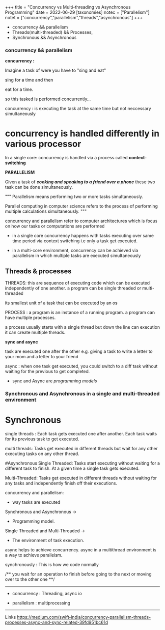 +++
title = "Concurrency vs Multi-threading vs Asynchronous Programming"
date = 2022-06-29
[taxonomies]
notec = ["Parallelism"]
notet = ["concurrency","parallelism","threads","asynchronous"]
+++

* concurrency && parallelism
* Threads(multi-threaded) && Processes, 
* Synchronous && Asynchronous


### concurrency && parallelism
**concurrency :**  

Imagine a task of were you have to "sing and eat"

sing for a time  and then

eat for a time.


so this tasked is performed concurrently...

concurrency : is executing the task at the same time but not neccessary simultaneously


# concurrency is handled differently in various processor

In a single core: concurrency is handled via a process called **context-switching**


**PARALLELISM**

Given a task of ***cooking and speaking to a friend over a phone*** these two task can be done simultaneously.


"""
Parallelism means performing two or more tasks simultaneously.

Parallel computing in computer science refers to the process of performing multiple calculations simultaneously.
"""

concurrency and parallelism refer to computer architectures which is focus on how our tasks or computations are performed

* in a single core concurrency happens with tasks executing over same time period via context switching i.e only a task get executed.


* in a multi-core environment, concurrency can be achieved via parallelism in which multiple tasks are executed simultaneously


## Threads & processes

THREADS: this are sequence of executing code which can be executed independently of one another. a program can be single threaded or multi-threaded

its smallest unit of a task that can be executed by an os


PROCESS : a program is an instance of a running program. a program can have multiple processes. 

a process usually starts with a single thread but down the line can execution it can create multiple threads.



**sync and async**

task are executed one after the other e.g. giving a task to write a letter to your mom and a letter to your friend


async : when one task get executed, you could switch to a diff task without waiting for the previous to get completed.


* sync and Async are *programming models*


### Synchronous and Asynchronous in a single and multi-threaded environment

# Synchronous
single threads : Each task gets executed one after another. Each task waits for its previous task to get executed.

multi threads: Tasks get executed in different threads but wait for any other executing tasks on any other thread.

#Asynchronous
Single Threaded: Tasks start executing without waiting for a different task to finish. At a given time a single task gets executed.

Multi-Threaded: Tasks get executed in different threads without waiting for any tasks and independently finish off their executions.






concurrency and parallelism:
* way tasks are executed

Synchronous and Asynchronous ->
* Programming model.

Single Threaded and Multi-Threaded ->
* The environment of task execution.


async helps to achieve concurrency.
async in a multithread environment is a way to achieve paralleism.


synchronously : This is how we code normally

/** 
you wait for an operation to finish before going to the next or moving over to the other one
**/


----------------------------------------
- concurrency : Threading, async io

- parallelism : multiprocessing
----------------------------------------


Links
https://medium.com/swift-india/concurrency-parallelism-threads-processes-async-and-sync-related-39fd951bc61d

